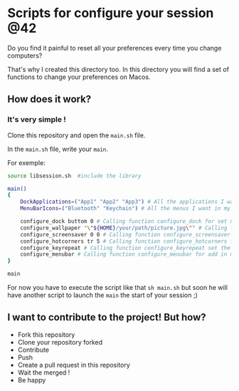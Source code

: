 # Scripts for configure your session @42

Do you find it painful to reset all your preferences every time you change computers?

That's why I created this directory too. In this directory you will find a set of functions to change your preferences on Macos.

## How does it work?

### It's very simple !

Clone this repository and open the `main.sh` file.

In the `main.sh` file, write your `main`.

For exemple:

```sh
source libsession.sh  #include the library

main()
{
	DockApplications=("App1" "App2" "App3") # All the applications I want in my dock
	MenuBarIcons=("Bluetooth" "Keychain") # All the menus I want in my menu bar

	configure_dock buttom 0 # Calling function configure_dock for set my dock in the buttom without the autohide
	configure_wallpaper "\"${HOME}/your/path/picture.jpg\"" # Calling function configure_wallpaper for change my wallpaper
	configure_screensaver 0 0 # Calling function configure_screensaver for require my password on my screensaver without delay
	configure_hotcorners tr 5 # Calling function configure_hotcorners for add one hot corners
	configure_keyrepeat # Calling function configure_keyrepeat set the keyrepeat at the minimum delay
	configure_menubar # Calling function configure_menubar for add in my menu bar all MenuBarIcons
}

main
```

For now you have to execute the script like that `sh main.sh` but soon he will have another script to launch the `main` the start of your session ;)

## I want to contribute to the project! But how?
 - Fork this repository
 - Clone your repository forked
 - Contribute
 - Push
 - Create a pull request in this repository
 - Wait the merged !
 - Be happy
